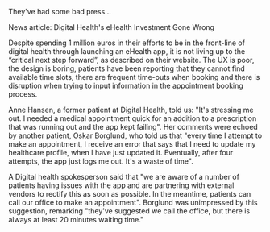 They've had some bad press...

News article: Digital Health's eHealth Investment Gone Wrong

Despite spending 1 million euros in their efforts to be in the front-line of digital health through launching an eHealth app, it is not living up to the “critical next step forward”, as described on their website. The UX is poor, the design is boring, patients have been reporting that they cannot find available time slots, there are frequent time-outs when booking and there is disruption when trying to input information in the appointment booking process.

Anne Hansen, a former patient at Digital Health, told us: "It's stressing me out. I needed a medical appointment quick for an addition to a prescription that was running out and the app kept failing". Her comments were echoed by another patient, Oskar Borglund, who told us that "every time I attempt to make an appointment, I receive an error that says that I need to update my healthcare profile, when I have just updated it. Eventually, after four attempts, the app just logs me out. It's a waste of time".

A Digital health spokesperson said that "we are aware of a number of patients having issues with the app and are partnering with external vendors to rectify this as soon as possible. In the meantime, patients can call our office to make an appointment". Borglund was unimpressed by this suggestion, remarking "they've suggested we call the office, but there is always at least 20 minutes waiting time."
